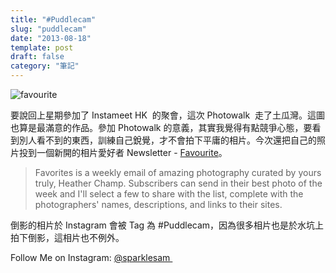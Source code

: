 ```yaml
---
title: "#Puddlecam"
slug: "puddlecam"
date: "2013-08-18"
template: post
draft: false
category: "筆記"
---
```


![favourite](/media/favourite.jpg)

要說回上星期參加了 Instameet HK  的聚會，這次 Photowalk  走了土瓜灣。這圖也算是最滿意的作品。參加 Photowalk 的意義，其實我覺得有點競爭心態，要看到別人看不到的東西，訓練自己銳覺，才不會拍下平庸的相片。今次還把自己的照片投到一個新開的相片愛好者 Newsletter - [Favourite](http://hchamp.com/favorites/)。

> Favorites is a weekly email of amazing photography curated by yours truly, Heather Champ. Subscribers can send in their best photo of the week and I'll select a few to share with the list, complete with the photographers' names, descriptions, and links to their sites.

倒影的相片於 Instagram 會被 Tag 為 #Puddlecam，因為很多相片也是於水坑上拍下倒影，這相片也不例外。

Follow Me on Instagram: [@sparklesam ](http://instagram.com/desktopofsamuel)
